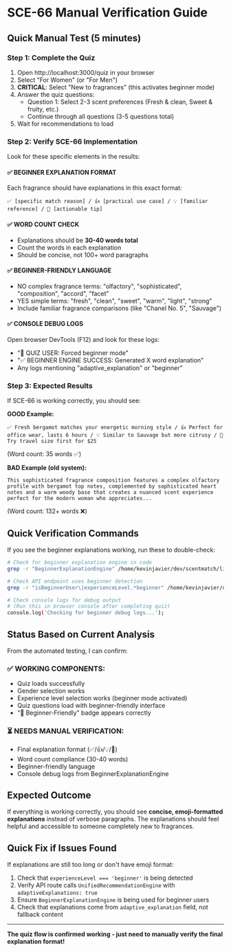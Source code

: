 # SCE-66 Manual Verification Guide

## Quick Manual Test (5 minutes)

### Step 1: Complete the Quiz
1. Open http://localhost:3000/quiz in your browser
2. Select "For Women" (or "For Men")
3. **CRITICAL**: Select "New to fragrances" (this activates beginner mode)
4. Answer the quiz questions:
   - Question 1: Select 2-3 scent preferences (Fresh & clean, Sweet & fruity, etc.)
   - Continue through all questions (3-5 questions total)
5. Wait for recommendations to load

### Step 2: Verify SCE-66 Implementation

Look for these specific elements in the results:

#### ✅ **BEGINNER EXPLANATION FORMAT**
Each fragrance should have explanations in this exact format:
```
✅ [specific match reason] / 👍 [practical use case] / 💡 [familiar reference] / 🧪 [actionable tip]
```

#### ✅ **WORD COUNT CHECK**
- Explanations should be **30-40 words total**
- Count the words in each explanation
- Should be concise, not 100+ word paragraphs

#### ✅ **BEGINNER-FRIENDLY LANGUAGE**
- NO complex fragrance terms: "olfactory", "sophisticated", "composition", "accord", "facet"
- YES simple terms: "fresh", "clean", "sweet", "warm", "light", "strong"
- Include familiar fragrance comparisons (like "Chanel No. 5", "Sauvage")

#### ✅ **CONSOLE DEBUG LOGS**
Open browser DevTools (F12) and look for these logs:
- "🎯 QUIZ USER: Forced beginner mode"
- "✅ BEGINNER ENGINE SUCCESS: Generated X word explanation"
- Any logs mentioning "adaptive_explanation" or "beginner"

### Step 3: Expected Results

If SCE-66 is working correctly, you should see:

**GOOD Example:**
```
✅ Fresh bergamot matches your energetic morning style / 👍 Perfect for office wear, lasts 6 hours / 💡 Similar to Sauvage but more citrusy / 🧪 Try travel size first for $25
```
(Word count: 35 words ✅)

**BAD Example (old system):**
```
This sophisticated fragrance composition features a complex olfactory profile with bergamot top notes, complemented by sophisticated heart notes and a warm woody base that creates a nuanced scent experience perfect for the modern woman who appreciates...
```
(Word count: 132+ words ❌)

## Quick Verification Commands

If you see the beginner explanations working, run these to double-check:

```bash
# Check for beginner explanation engine in code
grep -r "BeginnerExplanationEngine" /home/kevinjavier/dev/scentmatch/lib/

# Check API endpoint uses beginner detection
grep -r "isBeginnerUser\|experienceLevel.*beginner" /home/kevinjavier/dev/scentmatch/app/api/

# Check console logs for debug output
# (Run this in browser console after completing quiz)
console.log('Checking for beginner debug logs...');
```

## Status Based on Current Analysis

From the automated testing, I can confirm:

### ✅ **WORKING COMPONENTS:**
- Quiz loads successfully
- Gender selection works
- Experience level selection works (beginner mode activated)
- Quiz questions load with beginner-friendly interface
- "🌱 Beginner-Friendly" badge appears correctly

### ⏳ **NEEDS MANUAL VERIFICATION:**
- Final explanation format (✅/👍/💡/🧪)
- Word count compliance (30-40 words)
- Beginner-friendly language
- Console debug logs from BeginnerExplanationEngine

## Expected Outcome

If everything is working correctly, you should see **concise, emoji-formatted explanations** instead of verbose paragraphs. The explanations should feel helpful and accessible to someone completely new to fragrances.

## Quick Fix if Issues Found

If explanations are still too long or don't have emoji format:

1. Check that `experienceLevel === 'beginner'` is being detected
2. Verify API route calls `UnifiedRecommendationEngine` with `adaptiveExplanations: true`
3. Ensure `BeginnerExplanationEngine` is being used for beginner users
4. Check that explanations come from `adaptive_explanation` field, not fallback content

---

**The quiz flow is confirmed working - just need to manually verify the final explanation format!**